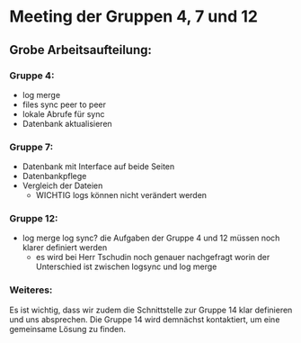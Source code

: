 # Meeting der Gruppen 4, 7 und 12

## Grobe Arbeitsaufteilung:

### Gruppe 4:
  * log merge
  * files sync peer to peer
  * lokale Abrufe für sync
  * Datenbank aktualisieren
  
### Gruppe 7:
  * Datenbank mit Interface auf beide Seiten
  * Datenbankpflege
  * Vergleich der Dateien
    * WICHTIG logs können nicht verändert werden
    
### Gruppe 12:
  * log merge log sync? die Aufgaben der Gruppe 4 und 12 müssen noch klarer definiert werden
    * es wird bei Herr Tschudin noch genauer nachgefragt worin der Unterschied ist zwischen logsync und log merge
    
### Weiteres:
Es ist wichtig, dass wir zudem die Schnittstelle zur Gruppe 14 klar definieren und uns absprechen. Die Gruppe 14 wird demnächst kontaktiert,
um eine gemeinsame Lösung zu finden.


